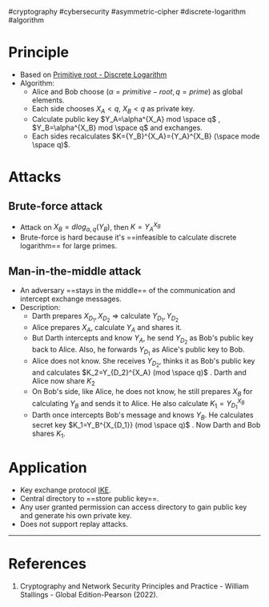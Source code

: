 #cryptography  #cybersecurity #asymmetric-cipher   #discrete-logarithm #algorithm 
# Principle
- Based on [Primitive root - Discrete Logarithm](Primitive%20root%20-%20Discrete%20Logarithm.md)
- Algorithm:
	- Alice and Bob choose $(\alpha=primitive-root, q=prime)$ as global elements. 
	- Each side chooses $X_A < q$, $X_B < q$ as private key.
	- Calculate public key $Y_A=\alpha^{X_A} mod \space q$ ,   $Y_B=\alpha^{X_B} mod \space q$ and exchanges.
	- Each sides recalculates $K={Y_B}^{X_A}={Y_A}^{X_B} (\space mode \space q)$.
# Attacks
## Brute-force attack
- Attack on $X_B=dlog_{\alpha, q}(Y_B)$, then $K={Y_A}^{X_B}$ 
- Brute-force is hard because it's ==infeasible to calculate discrete logarithm== for large primes.
## Man-in-the-middle attack
- An adversary ==stays in the middle== of the communication and intercept exchange messages.
- Description:
	- Darth prepares $X_{D_1}, X_{D_2}$ => calculate $Y_{D_1}, Y_{D_2}$
	- Alice prepares $X_A$, calculate $Y_A$ and shares it.
	- But Darth intercepts and know $Y_A$, he send $Y_{D_2}$ as Bob's public key back to Alice. Also, he forwards $Y_{D_1}$ as Alice's public key to Bob.
	- Alice does not know. She receives $Y_{D_2}$, thinks it as Bob's public key and calculates $K_2=Y_{D_2}^{X_A} (mod \space q)$ . Darth and Alice now share $K_2$ 
	- On Bob's side, like Alice, he does not know, he still prepares $X_B$ for calculating $Y_B$ and sends it to Alice. He also calculate $K_1=Y_{D_1}^{X_B}$ 
	- Darth once intercepts Bob's message and knows $Y_B$. He calculates secret key $K_1=Y_B^{X_{D_1}} (mod \space q)$  . Now Darth and Bob shares $K_1$.

# Application
- Key exchange protocol [IKE](IKE.md).
- Central directory to ==store public key==.
- Any user granted permission can access directory to gain public key and generate his own private key.
- Does not support replay attacks.

---
# References
1. Cryptography and Network Security Principles and Practice - William Stallings -  Global Edition-Pearson (2022).